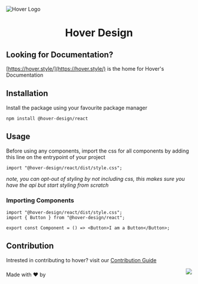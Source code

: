 ![Hover Logo](../docs/static/img/hover_logo_letters_white.svg)

<center><h1>Hover Design</h1></center>

## Looking for Documentation?

[https://hover.style/](https://hover.style/) is the home for Hover's Documentation

## Installation

Install the package using your favourite package manager

`npm install @hover-design/react`

## Usage

Before using any components, import the css for all components by adding this line on the entrypoint of your project

`import "@hover-design/react/dist/style.css";`

<i> note, you can opt-out of styling by not including css, this makes sure you have the api but start styling from scratch </i>

### Importing Components

```
import "@hover-design/react/dist/style.css";
import { Button } from "@hover-design/react";

export const Component = () => <Button>I am a Button</Button>;
```

## Contribution

Intrested in contributing to hover? visit our [Contribution Guide](https://hover.style/docs/contribution)

<p style="display: inline-block; margin-top:8px">Made with ❤️ by</p> 
<a href="https://www.antstack.com/">
<img style="float: right;" src="../docs/static/img/antstackLogo.svg">
</a>
